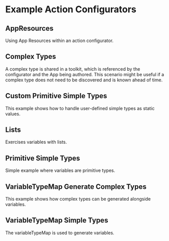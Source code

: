 # Example Action Configurators

## AppResources
Using App Resources within an action configurator.

## Complex Types
A complex type is shared in a toolkit, which is referenced by the configurator and the App being authored.  This scenario might be useful if a complex type does not need to be discovered and is known ahead of time.

## Custom Primitive Simple Types
This example shows how to handle user-defined simple types as static values.

## Lists
Exercises variables with lists.

## Primitive Simple Types
Simple example where variables are primitive types.

## VariableTypeMap Generate Complex Types
This example shows how complex types can be generated alongside variables.

## VariableTypeMap Simple Types
The variableTypeMap is used to generate variables.